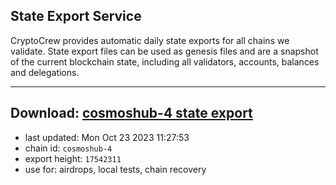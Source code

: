 ## State Export Service
CryptoCrew provides automatic daily state exports for all chains we validate. State export files can be used as genesis files and are a snapshot of the current blockchain state, including all validators, accounts, balances and delegations.

---
**Download: [cosmoshub-4 state export](https://dl.ccvalidators.com/SERVICE/cosmoshub/cosmoshub-4_export_17542311.json)**
---

- last updated: Mon Oct 23 2023 11:27:53
- chain id: `cosmoshub-4`
- export height: `17542311`
- use for: airdrops, local tests, chain recovery
